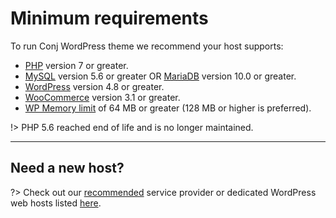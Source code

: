 # Minimum requirements 

To run Conj WordPress theme we recommend your host supports:

* [PHP](update-php-version.md) version 7 or greater.
* [MySQL](http://www.mysql.com/) version 5.6 or greater OR [MariaDB](https://mariadb.org/) version 10.0 or greater.
* [WordPress](https://wordpress.org/download) version 4.8 or greater.
* [WooCommerce](https://wordpress.org/plugins/woocommerce) version 3.1 or greater.
* [WP Memory limit](wordpress-memory-limit.md) of 64 MB or greater (128 MB or higher is preferred).

!> PHP 5.6 reached end of life and is no longer maintained.

<hr/>

## Need a new host?

?> Check out our [recommended](http://one.me/enaewdxw) service provider or dedicated WordPress web hosts listed [here](https://wordpress.org/hosting).
